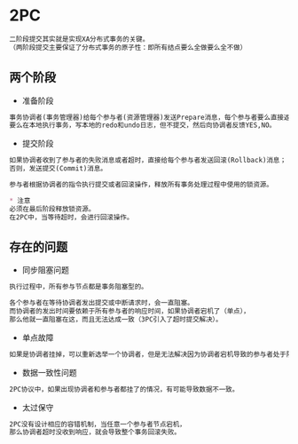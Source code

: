 # 2PC
```md
二阶段提交其实就是实现XA分布式事务的关键。
（两阶段提交主要保证了分布式事务的原子性：即所有结点要么全做要么全不做）
```
## 两个阶段
* 准备阶段
```md
事务协调者(事务管理器)给每个参与者(资源管理器)发送Prepare消息，每个参与者要么直接返回失败(如权限验证失败)，
要么在本地执行事务，写本地的redo和undo日志，但不提交，然后向协调者反馈YES,NO。
```
* 提交阶段
```md
如果协调者收到了参与者的失败消息或者超时，直接给每个参与者发送回滚(Rollback)消息；
否则，发送提交(Commit)消息。

参与者根据协调者的指令执行提交或者回滚操作，释放所有事务处理过程中使用的锁资源。

* 注意
必须在最后阶段释放锁资源。
在2PC中，当等待超时，会进行回滚操作。
```
## 存在的问题
* 同步阻塞问题
```md
执行过程中，所有参与节点都是事务阻塞型的。

各个参与者在等待协调者发出提交或中断请求时，会一直阻塞。
而协调者的发出时间要依赖于所有参与者的响应时间，如果协调者宕机了（单点），
那么他就一直阻塞在这，而且无法达成一致（3PC引入了超时提交解决）。
```
* 单点故障
```md
如果是协调者挂掉，可以重新选举一个协调者，但是无法解决因为协调者宕机导致的参与者处于阻塞状态的问题。
```
* 数据一致性问题
```md
2PC协议中，如果出现协调者和参与者都挂了的情况，有可能导致数据不一致。
```
* 太过保守
```md
2PC没有设计相应的容错机制，当任意一个参与者节点宕机，
那么协调者超时没收到响应，就会导致整个事务回滚失败。
```